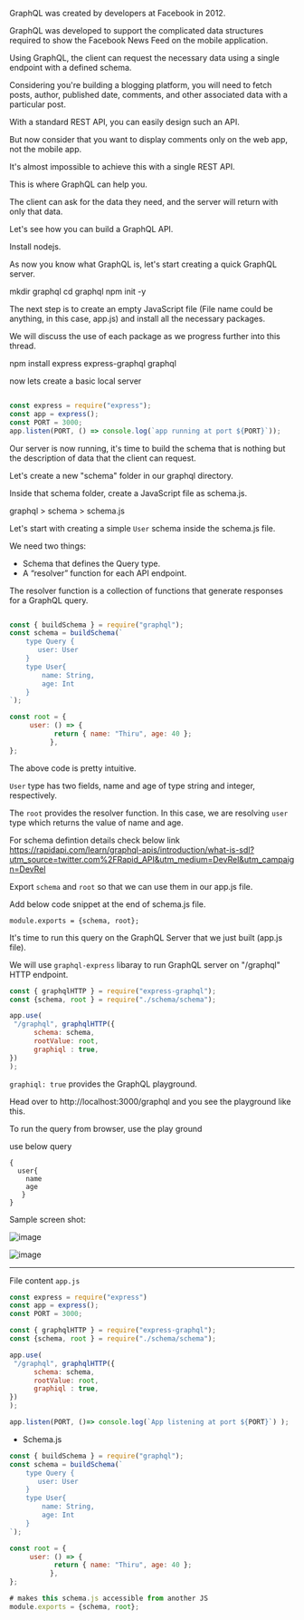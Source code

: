 GraphQL was created by developers at Facebook in 2012.

GraphQL was developed to support the complicated data structures required to show the Facebook News Feed on the mobile application.

Using GraphQL, the client can request the necessary data using a single endpoint with a defined schema.

Considering you're building a blogging platform, you will need to fetch posts, author, published date, comments, and other associated data with a particular post.

With a standard REST API, you can easily design such an API.

But now consider that you want to display comments only on the web app, not the mobile app.

It's almost impossible to achieve this with a single REST API.

This is where GraphQL can help you.

The client can ask for the data they need, and the server will return with only that data.

Let's see how you can build a GraphQL API.

Install nodejs.

As now you know what GraphQL is, let's start creating a quick GraphQL server.


mkdir graphql
cd graphql
npm init -y

The next step is to create an empty JavaScript file (File name could be anything, in this case, app.js) and install all the necessary packages.

We will discuss the use of each package as we progress further into this thread.

npm install express express-graphql graphql

now lets create a basic local server

```js

const express = require("express");
const app = express();
const PORT = 3000;
app.listen(PORT, () => console.log(`app running at port ${PORT}`));

```

Our server is now running, it's time to build the schema that is nothing but the description of data that the client can request.

Let's create a new "schema" folder in our graphql directory.

Inside that schema folder, create a JavaScript file as schema.js.

graphql > schema > schema.js

Let's start with creating a simple `User` schema inside the schema.js file.

We need two things:

- Schema that defines the Query type.
- A “resolver” function for each API endpoint.

The resolver function is a collection of functions that generate responses for a GraphQL query.

```js

const { buildSchema } = require("graphql");
const schema = buildSchema(`
    type Query {
       user: User
    }
    type User{
        name: String,
        age: Int
    }
`);

const root = {
     user: () => { 
           return { name: "Thiru", age: 40 };
          },
};

```

The above code is pretty intuitive.

`User` type has two fields, name and age of type string and integer, respectively.

The `root` provides the resolver function. In this case, we are resolving `user` type which returns the value of name and age.

For schema defintion details check below link
https://rapidapi.com/learn/graphql-apis/introduction/what-is-sdl?utm_source=twitter.com%2FRapid_API&utm_medium=DevRel&utm_campaign=DevRel


Export `schema` and `root` so that we can use them in our app.js file. 

Add below code snippet at the end of schema.js file.

```
module.exports = {schema, root};
```
It's time to run this query on the GraphQL Server that we just built (app.js file).

We will use `graphql-express` libaray to run GraphQL server on "/graphql" HTTP endpoint.

```js
const { graphqlHTTP } = require("express-graphql");
const {schema, root } = require("./schema/schema");

app.use(
 "/graphql", graphqlHTTP({
      schema: schema,
      rootValue: root,
      graphiql : true,
})
);
```

`graphiql: true` provides the GraphQL playground.

Head over to http://localhost:3000/graphql and you see the playground like this.

To run the query from browser, use the play ground

use below query
```
{
  user{
    name
    age
   }
}
```

Sample screen shot:

![image](https://user-images.githubusercontent.com/6425536/170892748-5fdfd0f1-5fec-412d-83a0-ce9aae1f48f9.png)

![image](https://user-images.githubusercontent.com/6425536/170892766-2a9e1a69-114f-4784-9778-f4358cc7b87a.png)


---------------------------

File content `app.js`

```js
const express = require("express")
const app = express();
const PORT = 3000;

const { graphqlHTTP } = require("express-graphql");
const {schema, root } = require("./schema/schema");

app.use(
 "/graphql", graphqlHTTP({
      schema: schema,
      rootValue: root,
      graphiql : true,
})
);

app.listen(PORT, ()=> console.log(`App listening at port ${PORT}`) );
```

- Schema.js

```js
const { buildSchema } = require("graphql");
const schema = buildSchema(`
    type Query {
       user: User
    }
    type User{
        name: String,
        age: Int
    }
`);

const root = {
     user: () => { 
           return { name: "Thiru", age: 40 };
          },
};

# makes this schema.js accessible from another JS 
module.exports = {schema, root};
```
